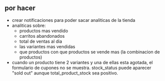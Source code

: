 ## por hacer

- crear notificaciones para poder sacar analiticas de la tienda
- analiticas sobre:
    - productos mas vendido
    - carritos abandonados
    - total de ventas al dia
    - las variantes mas vendidas
    - que productos con que productos se vende mas (la combinacion de productos)
- cuando un producto tiene 2 variantes y una de ellas esta agotada, el formulario de cupones no se muestra. stock_status puede aparecer "sold out" aunque total_product_stock sea positivo.